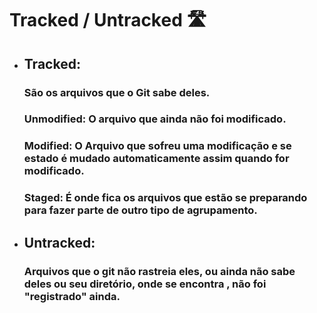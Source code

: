  # Tracked / Untracked 🛣️ 
- ## Tracked: 
  ### São os arquivos que o Git sabe deles.
  ### Unmodified: O arquivo que ainda não foi modificado.
  ### Modified: O Arquivo que sofreu uma modificação e se estado é mudado automaticamente assim quando for modificado.
  ### Staged: É onde fica os arquivos que estão se preparando para fazer parte de outro tipo de agrupamento.
 - ## Untracked:
   ### Arquivos que o git não rastreia eles, ou ainda não sabe deles ou seu diretório, onde se encontra , não foi "registrado" ainda.

